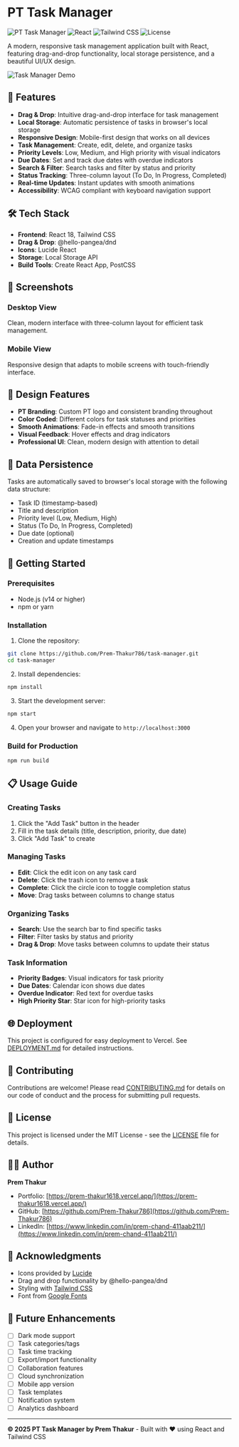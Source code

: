 # PT Task Manager

![PT Task Manager](https://img.shields.io/badge/PT-Task%20Manager-0ea5e9)
![React](https://img.shields.io/badge/React-18.2.0-61DAFB?logo=react)
![Tailwind CSS](https://img.shields.io/badge/Tailwind%20CSS-3.1.6-38B2AC?logo=tailwind-css)
![License](https://img.shields.io/badge/License-MIT-green)

A modern, responsive task management application built with React, featuring drag-and-drop functionality, local storage persistence, and a beautiful UI/UX design.

![Task Manager Demo](<img width="947" alt="image" src="https://github.com/user-attachments/assets/04ef1acf-8d1b-4a13-a220-d68456050789" />
)

## 🚀 Features

- **Drag & Drop**: Intuitive drag-and-drop interface for task management
- **Local Storage**: Automatic persistence of tasks in browser's local storage
- **Responsive Design**: Mobile-first design that works on all devices
- **Task Management**: Create, edit, delete, and organize tasks
- **Priority Levels**: Low, Medium, and High priority with visual indicators
- **Due Dates**: Set and track due dates with overdue indicators
- **Search & Filter**: Search tasks and filter by status and priority
- **Status Tracking**: Three-column layout (To Do, In Progress, Completed)
- **Real-time Updates**: Instant updates with smooth animations
- **Accessibility**: WCAG compliant with keyboard navigation support

## 🛠️ Tech Stack

- **Frontend**: React 18, Tailwind CSS
- **Drag & Drop**: @hello-pangea/dnd
- **Icons**: Lucide React
- **Storage**: Local Storage API
- **Build Tools**: Create React App, PostCSS

## 📱 Screenshots

### Desktop View
Clean, modern interface with three-column layout for efficient task management.

### Mobile View
Responsive design that adapts to mobile screens with touch-friendly interface.

## 🎨 Design Features

- **PT Branding**: Custom PT logo and consistent branding throughout
- **Color Coded**: Different colors for task statuses and priorities
- **Smooth Animations**: Fade-in effects and smooth transitions
- **Visual Feedback**: Hover effects and drag indicators
- **Professional UI**: Clean, modern design with attention to detail

## 💾 Data Persistence

Tasks are automatically saved to browser's local storage with the following data structure:
- Task ID (timestamp-based)
- Title and description
- Priority level (Low, Medium, High)
- Status (To Do, In Progress, Completed)
- Due date (optional)
- Creation and update timestamps

## 🚦 Getting Started

### Prerequisites
- Node.js (v14 or higher)
- npm or yarn

### Installation

1. Clone the repository:
```bash
git clone https://github.com/Prem-Thakur786/task-manager.git
cd task-manager
```

2. Install dependencies:
```bash
npm install
```

3. Start the development server:
```bash
npm start
```

4. Open your browser and navigate to `http://localhost:3000`

### Build for Production

```bash
npm run build
```

## 📋 Usage Guide

### Creating Tasks
1. Click the "Add Task" button in the header
2. Fill in the task details (title, description, priority, due date)
3. Click "Add Task" to create

### Managing Tasks
- **Edit**: Click the edit icon on any task card
- **Delete**: Click the trash icon to remove a task
- **Complete**: Click the circle icon to toggle completion status
- **Move**: Drag tasks between columns to change status

### Organizing Tasks
- **Search**: Use the search bar to find specific tasks
- **Filter**: Filter tasks by status and priority
- **Drag & Drop**: Move tasks between columns to update their status

### Task Information
- **Priority Badges**: Visual indicators for task priority
- **Due Dates**: Calendar icon shows due dates
- **Overdue Indicator**: Red text for overdue tasks
- **High Priority Star**: Star icon for high-priority tasks

## 🌐 Deployment

This project is configured for easy deployment to Vercel. See [DEPLOYMENT.md](DEPLOYMENT.md) for detailed instructions.

## 🤝 Contributing

Contributions are welcome! Please read [CONTRIBUTING.md](CONTRIBUTING.md) for details on our code of conduct and the process for submitting pull requests.

## 📄 License

This project is licensed under the MIT License - see the [LICENSE](LICENSE) file for details.

## 👨‍💻 Author

**Prem Thakur**
- Portfolio: [https://prem-thakur1618.vercel.app/](https://prem-thakur1618.vercel.app/)
- GitHub: [https://github.com/Prem-Thakur786](https://github.com/Prem-Thakur786)
- LinkedIn: [https://www.linkedin.com/in/prem-chand-411aab211/](https://www.linkedin.com/in/prem-chand-411aab211/)

## 🙏 Acknowledgments

- Icons provided by [Lucide](https://lucide.dev/)
- Drag and drop functionality by @hello-pangea/dnd
- Styling with [Tailwind CSS](https://tailwindcss.com/)
- Font from [Google Fonts](https://fonts.google.com/)

## 🔮 Future Enhancements

- [ ] Dark mode support
- [ ] Task categories/tags
- [ ] Task time tracking
- [ ] Export/import functionality
- [ ] Collaboration features
- [ ] Cloud synchronization
- [ ] Mobile app version
- [ ] Task templates
- [ ] Notification system
- [ ] Analytics dashboard

---

**© 2025 PT Task Manager by Prem Thakur** - Built with ❤️ using React and Tailwind CSS

